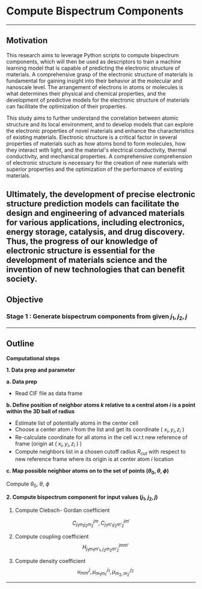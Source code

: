 # **Compute Bispectrum Components**
---
## Motivation

This research aims to leverage Python scripts to compute bispectrum components, which will then be used as descriptors to train a machine learning model that is capable of predicting the electronic structure of materials. A comprehensive grasp of the electronic structure of materials is fundamental for gaining insight into their behavior at the molecular and nanoscale level. The arrangement of electrons in atoms or molecules is what determines their physical and chemical properties, and the development of predictive models for the electronic structure of materials can facilitate the optimization of their properties.

This study aims to further understand the correlation between atomic structure and its local environment, and to develop models that can explore the electronic properties of novel materials and enhance the characteristics of existing materials. Electronic structure is a critical factor in several properties of materials such as how atoms bond to form molecules, how they interact with light, and the material's electrical conductivity, thermal conductivity, and mechanical properties. A comprehensive comprehension of electronic structure is necessary for the creation of new materials with superior properties and the optimization of the performance of existing materials.

Ultimately, the development of precise electronic structure prediction models can facilitate the design and engineering of advanced materials for various applications, including electronics, energy storage, catalysis, and drug discovery. Thus, the progress of our knowledge of electronic structure is essential for the development of materials science and the invention of new technologies that can benefit society.
---
Objective
---
### **Stage 1** : Generate bispectrum components from given $j_1, j_2, j$
---
## Outline
**Computational steps**

**1. Data prep and parameter**

**a. Data prep**

- Read CIF file as data frame

**b. Define position of neighbor atoms $k$ relative to a central atom $i$  is a point within the 3D ball of radius**

- Estimate list of potentially atoms in the center cell
- Choose a center atom $i$  from the list and get its coordinate  ( $x_i,y_i,z_i$ )
- Re-calculate coordinate for all atoms in the cell w.r.t new reference of frame  (origin at ( $x_i, y_i, z_i$ ) )
- Compute neighbors list in a chosen cutoff radius $R_{cut}$ with respect to new reference frame where its origin is at center atom $i$  location

**c. Map possible neighbor atoms on to the set of points $(\theta_0, \theta,\phi)$**

Compute $\theta_0, \ \theta, \ \phi$

**2. Compute bispectrum component for input values $(j_1, j_2, j)$**
1. Compute Clebsch- Gordan coefficient

$$ C^{jm}_{{j_1}{m_1}{j_2}{m_2}}, C^{jm'}_{{j_1}{m'_1}{j_2}{m'_2}} $$

2. Compute coupling coefficient
$$H^{jmm'}_{{{j_1}{m_1}{m'_1}} ,{{j_2}{m_2}{m'_2}}}$$

3. Compute  density coefficient
$$u^j_{mm'}, \mu_{m_1m_1'}^{j_1}, \mu_{m_2,m_2'}^{j_2}$$
---
 
